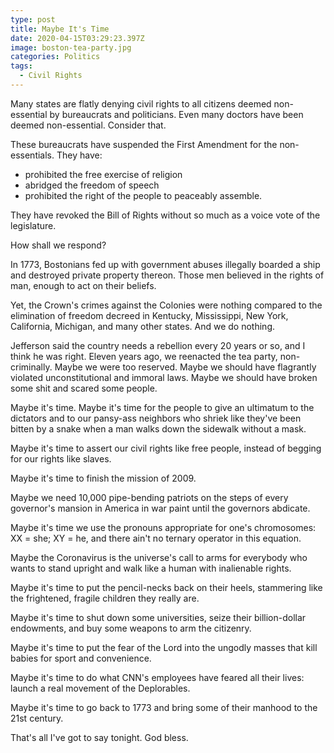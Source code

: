 ```yaml
---
type: post
title: Maybe It's Time
date: 2020-04-15T03:29:23.397Z
image: boston-tea-party.jpg
categories: Politics
tags:
  - Civil Rights
---
```

Many states are flatly denying civil rights to all citizens deemed non-essential by bureaucrats and politicians. Even many doctors have been deemed non-essential. Consider that. 

These bureaucrats have suspended the First Amendment for the non-essentials. They have:
* prohibited the free exercise of religion
* abridged the freedom of speech
* prohibited the right of the people to peaceably assemble.

They have revoked the Bill of Rights without so much as a voice vote of the legislature. 

How shall we respond? 

In 1773, Bostonians fed up with government abuses illegally boarded a ship and destroyed private property thereon. Those men believed in the rights of man, enough to act on their beliefs.

Yet, the Crown's crimes against the Colonies were nothing compared to the elimination of freedom decreed in Kentucky, Mississippi, New York, California, Michigan, and many other states. And we do nothing. 

Jefferson said the country needs a rebellion every 20 years or so, and I think he was right. Eleven years ago, we reenacted the tea party, non-criminally. Maybe we were too reserved. Maybe we should have flagrantly violated unconstitutional and immoral laws. Maybe we should have broken some shit and scared some people. 

Maybe it's time. Maybe it's time for the people to give an ultimatum to the dictators and to our pansy-ass neighbors who shriek like they've been bitten by a snake when a man walks down the sidewalk without a mask. 

Maybe it's time to assert our civil rights like free people, instead of begging for our rights like slaves.

Maybe it's time to finish the mission of 2009.

Maybe we need 10,000 pipe-bending patriots on the steps of every governor's mansion in America in war paint until the governors abdicate. 

Maybe it's time we use the pronouns appropriate for one's chromosomes: XX = she; XY = he, and there ain't no ternary operator in this equation. 

Maybe the Coronavirus is the universe's call to arms for everybody who wants to stand upright and walk like a human with inalienable rights. 

Maybe it's time to put the pencil-necks back on their heels, stammering like the frightened, fragile children they really are. 

Maybe it's time to shut down some universities, seize their billion-dollar endowments, and buy some weapons to arm the citizenry. 

Maybe it's time to put the fear of the Lord into the ungodly masses that kill babies for sport and convenience. 

Maybe it's time to do what CNN's employees have feared all their lives: launch a real movement of the Deplorables.

Maybe it's time to go back to 1773 and bring some of their manhood to the 21st century. 

That's all I've got to say tonight. God bless. 



